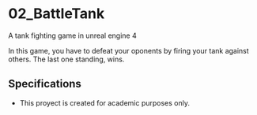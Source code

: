 # 02_BattleTank
A tank fighting game in unreal engine 4

In this game, you have to defeat your oponents by firing your tank against others.
The last one standing, wins.

## Specifications
* This proyect is created for academic purposes only.
